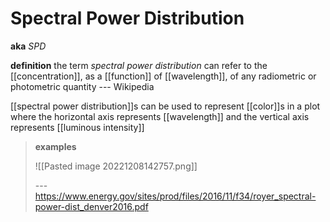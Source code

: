 # Spectral Power Distribution

**aka** _SPD_

**definition** the term _spectral power distribution_ can refer to the [[concentration]], as a [[function]] of [[wavelength]], of any radiometric or photometric quantity --- Wikipedia

[[spectral power distribution]]s can be used to represent [[color]]s in a plot where the horizontal axis represents [[wavelength]] and the vertical axis represents [[luminous intensity]]

> **examples**
>
> ![[Pasted image 20221208142757.png]]
>
> --- <https://www.energy.gov/sites/prod/files/2016/11/f34/royer_spectral-power-dist_denver2016.pdf>
